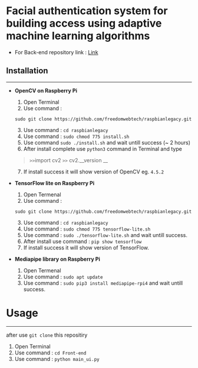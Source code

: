 
# Facial authentication system for building access using adaptive machine learning algorithms #

- For Back-end repository link : [Link](https://github.com/protonnote/backend-graduate-project.git)

## Installation 
--------
- **OpenCV on Raspberry Pi**
    1. Open Terminal
    2. Use command :
   ``` 
   sudo git clone https://github.com/freedomwebtech/raspbianlegacy.git 
   ```
    3. Use command : ``cd raspbianlegacy``
    4. Use command : `` sudo chmod 775 install.sh ``
    5. Use command `` sudo ./install.sh `` and wait untill success (~ 2 hours)
    6. After install complete use `` python3 `` command in Terminal and type
    >  ``>>``import cv2
    > ``>>`` cv2.__version __
    7. If install success it will show version of OpenCV eg. ``4.5.2``

- **TensorFlow lite on Raspberry Pi**
    1. Open Termenal
    2. Use command : 
    ```
    sudo git clone https://github.com/freedomwebtech/raspbianlegacy.git
    ```
    3. Use command : `` cd raspbianlegacy ``
    4. Use command : `` sudo chmod 775 tensorflow-lite.sh ``
    5. Use command : `` sudo ./tensorflow-lite.sh `` and wait untill success.
    6. After install use command : `` pip show tensorflow ``
    7. If install success it will show version of TensorFlow.

- **Mediapipe library on Raspberry Pi**
    1. Open Termenal
    2. Use command : `` sudo apt update ``
    3. Use command : `` sudo pip3 install mediapipe-rpi4 `` and wait untill success.

# Usage
-------
after use `` git clone `` this repositiry
1. Open Terminal
2. Use command : `` cd Front-end ``
3. Use command : `` python main_ui.py ``